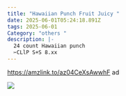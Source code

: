 ```yaml
---
title: "Hawaiian Punch Fruit Juicy "
date: 2025-06-01T05:24:18.891Z
tags: 2025-06-01
Category: "others "
description: |-
  24 count Hawaiian punch 
  ✂️CLlP S+S 8.xx
---
```

https://amzlink.to/az04CeXsAwwhF  ad

![](https://m.media-amazon.com/images/I/819lKuWThQL._SL1500_.jpg)

<!--EndFragment-->
